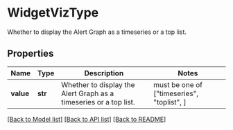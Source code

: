 # WidgetVizType

Whether to display the Alert Graph as a timeseries or a top list.
## Properties
Name | Type | Description | Notes
------------ | ------------- | ------------- | -------------
**value** | **str** | Whether to display the Alert Graph as a timeseries or a top list. |  must be one of ["timeseries", "toplist", ]

[[Back to Model list]](README.md#documentation-for-models) [[Back to API list]](README.md#documentation-for-api-endpoints) [[Back to README]](README.md)


